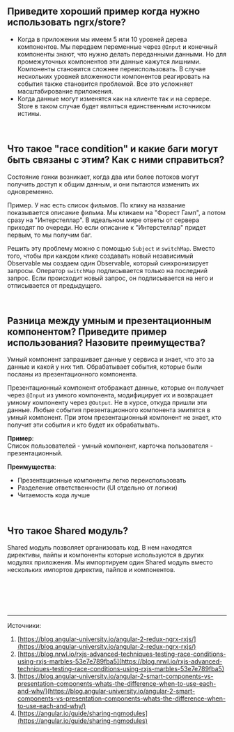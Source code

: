## <a name="ngrx-store"></a>Приведите хороший пример когда нужно использовать ngrx/store?

- Когда в приложении мы имеем 5 или 10 уровней дерева компонентов. Мы передаем переменные через `@Input` и конечный компоненты знают, что нужно делать переданными данными. Но для промежуточных компонентов эти данные кажутся лишними. Компоненты становится сложнее переиспользовать. В случае нескольких уровней вложенности компонентов реагировать на события также становится проблемой. Все это усложняет масштабирование приложения.
  <br/>
- Когда данные могут изменятся как на клиенте так и на сервере. Store в таком случае будет являться единственным источником истины.

<br/>

## <a name="race-condition"></a>Что такое "race condition" и какие баги могут быть связаны с этим? Как с ними справиться?

Состояние гонки возникает, когда два или более потоков могут получить доступ к общим данным, и они пытаются изменить их одновременно.

Пример. У нас есть список фильмов. По клику на название показывается описание фильма. Мы кликаем на "Форест Гамп", а потом сразу на "Интерстеллар". В идеальном мире ответы от сервера приходят по очереди. Но если описание к "Интерстеллар" придет первым, то мы получим баг.

Решить эту проблему можно с помощью `Subject` и `switchMap`. Вместо того, чтобы при каждом клике создавать новый независимый Observable мы создаем один Observable, который синхронизирует запросы. Оператор `switchMap` подписывается только на последний запрос. Если происходит новый запрос, он подписывается на него и отписывается от предыдущего.

<br/>

## <a name="smart-dumb"></a>Разница между умным и презентационным компонентом? Приведите пример использования? Назовите преимущества?

Умный компонент запрашивает данные у сервиса и знает, что это за данные и какой у них тип. Обрабатывает события, которые были посланы из презентационного компонента.

Презентационный компонент отображает данные, которые он получает через `@Input` из умного компонента, модифицирует их и возвращает умному компоненту через `@Output`. Не в курсе, откуда пришли эти данные. Любые события презентационного компонента эмитятся в умный компонент. При этом презентационный компонент не знает, кто получит эти события и кто будет их обрабатывать.

**Пример**: <br/>
Список пользователей - умный компонент, карточка пользователя - презентационный.

**Преимущества**:

- Презентационные компоненты легко переиспользовать
- Разделение ответственности (UI отдельно от логики)
- Читаемость кода лучше

<br/>

## <a name="shared"></a>Что такое Shared модуль?

Shared модуль позволяет организовать код. В нем находятся директивы, пайпы и компоненты которые используются в других модулях приложения. Мы импортируем один Shared модуль вместо нескольких импортов директив, пайпов и компонентов.

<br/>
<br/>
<br/>
<br/>

<hr/>

Источники:<br/>

1. [https://blog.angular-university.io/angular-2-redux-ngrx-rxjs/](https://blog.angular-university.io/angular-2-redux-ngrx-rxjs/)
2. [https://blog.nrwl.io/rxjs-advanced-techniques-testing-race-conditions-using-rxjs-marbles-53e7e789fba5](https://blog.nrwl.io/rxjs-advanced-techniques-testing-race-conditions-using-rxjs-marbles-53e7e789fba5)
3. [https://blog.angular-university.io/angular-2-smart-components-vs-presentation-components-whats-the-difference-when-to-use-each-and-why/](https://blog.angular-university.io/angular-2-smart-components-vs-presentation-components-whats-the-difference-when-to-use-each-and-why/)
4. [https://angular.io/guide/sharing-ngmodules](https://angular.io/guide/sharing-ngmodules)
